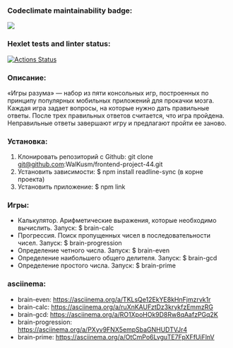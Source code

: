 ### Codeclimate maintainability badge:
<a href="https://codeclimate.com/github/WalKusm/frontend-project-44/maintainability"><img src="https://api.codeclimate.com/v1/badges/bd7c49d147912c5fce07/maintainability" /></a>

### Hexlet tests and linter status:
[![Actions Status](https://github.com/WalKusm/frontend-project-44/workflows/hexlet-check/badge.svg)](https://github.com/WalKusm/frontend-project-44/actions)

### Описание: 
«Игры разума» — набор из пяти консольных игр, построенных по принципу популярных мобильных приложений для прокачки мозга. Каждая игра задает вопросы, на которые нужно дать правильные ответы. После трех правильных ответов считается, что игра пройдена. Неправильные ответы завершают игру и предлагают пройти ее заново.

### Установка: 
1. Клонировать репозиторий с Github: git clone git@github.com:WalKusm/frontend-project-44.git
2. Установить зависимости: $ npm install readline-sync (в корне проекта)
3. Установить приложение: $ npm link 

### Игры:
* Калькулятор. Арифметические выражения, которые необходимо вычислить.
Запуск: $ brain-calc
* Прогрессия. Поиск пропущенных чисел в последовательности чисел.
Запуск: $ brain-progression
* Определение четного числа.
Запуск: $ brain-even 
* Определение наибольшего общего делителя.
Запуск: $ brain-gcd
* Определение простого числа.
Запуск: $ brain-prime

### asciinema:
* brain-even:   https://asciinema.org/a/TKLsQe12EkYE8kHnFjmzrvk1r
* brain-calc: https://asciinema.org/a/ruXnKAUFztDz3krykfzEmmzRG
* brain-gcd: https://asciinema.org/a/RO1XpoHOk9D8Rw8qAafzPGq2K 
* brain-progression: https://asciinema.org/a/PXyv9FNX5empSbaGNHUDTVJr4
* brain-prime:  https://asciinema.org/a/OtCmPo6LvguTE7FpXFfUiFlnV 
